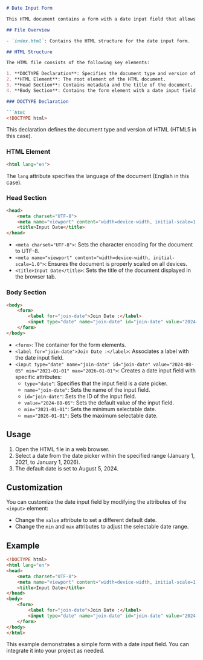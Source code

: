 ```markdown
# Date Input Form

This HTML document contains a form with a date input field that allows users to select a date within a specified range. The document is structured to be simple and easy to understand.

## File Overview

- `index.html`: Contains the HTML structure for the date input form.

## HTML Structure

The HTML file consists of the following key elements:

1. **DOCTYPE Declaration**: Specifies the document type and version of HTML.
2. **HTML Element**: The root element of the HTML document.
3. **Head Section**: Contains metadata and the title of the document.
4. **Body Section**: Contains the form element with a date input field.

### DOCTYPE Declaration

```html
<!DOCTYPE html>
```

This declaration defines the document type and version of HTML (HTML5 in this case).

### HTML Element

```html
<html lang="en">
```

The `lang` attribute specifies the language of the document (English in this case).

### Head Section

```html
<head>
    <meta charset="UTF-8">
    <meta name="viewport" content="width=device-width, initial-scale=1.0">
    <title>Input Date</title>
</head>
```

- `<meta charset="UTF-8">`: Sets the character encoding for the document to UTF-8.
- `<meta name="viewport" content="width=device-width, initial-scale=1.0">`: Ensures the document is properly scaled on all devices.
- `<title>Input Date</title>`: Sets the title of the document displayed in the browser tab.

### Body Section

```html
<body>
    <form>
        <label for="join-date">Join Date :</label>
        <input type="date" name="join-date" id="join-date" value="2024-08-05" min="2021-01-01" max="2026-01-01">
    </form>
</body>
```

- `<form>`: The container for the form elements.
- `<label for="join-date">Join Date :</label>`: Associates a label with the date input field.
- `<input type="date" name="join-date" id="join-date" value="2024-08-05" min="2021-01-01" max="2026-01-01">`: Creates a date input field with specific attributes:
  - `type="date"`: Specifies that the input field is a date picker.
  - `name="join-date"`: Sets the name of the input field.
  - `id="join-date"`: Sets the ID of the input field.
  - `value="2024-08-05"`: Sets the default value of the input field.
  - `min="2021-01-01"`: Sets the minimum selectable date.
  - `max="2026-01-01"`: Sets the maximum selectable date.

## Usage

1. Open the HTML file in a web browser.
2. Select a date from the date picker within the specified range (January 1, 2021, to January 1, 2026).
3. The default date is set to August 5, 2024.

## Customization

You can customize the date input field by modifying the attributes of the `<input>` element:

- Change the `value` attribute to set a different default date.
- Change the `min` and `max` attributes to adjust the selectable date range.

## Example

```html
<!DOCTYPE html>
<html lang="en">
<head>
    <meta charset="UTF-8">
    <meta name="viewport" content="width=device-width, initial-scale=1.0">
    <title>Input Date</title>
</head>
<body>
    <form>
        <label for="join-date">Join Date :</label>
        <input type="date" name="join-date" id="join-date" value="2024-08-05" min="2021-01-01" max="2026-01-01">
    </form>
</body>
</html>
```

This example demonstrates a simple form with a date input field. You can integrate it into your project as needed.
